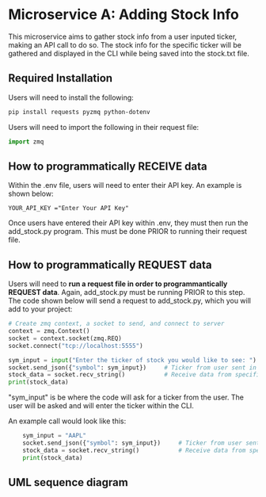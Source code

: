 # Microservice A: Adding Stock Info
This microservice aims to gather stock info from a user inputed ticker, making an API call to do so. The stock info for the specific ticker will be gathered
and displayed in the CLI while being saved into the stock.txt file.

## Required Installation

Users will need to install the following:

```bash
pip install requests pyzmq python-dotenv
```

Users will need to import the following in their request file:

```python
import zmq
```

## How to programmatically RECEIVE data

Within the .env file, users will need to enter their API key. An example is shown below:

```.env
YOUR_API_KEY ="Enter Your API Key"
```

Once users have entered their API key within .env, they must then run the add_stock.py program. This must be done PRIOR to running their request file.

## How to programmatically REQUEST data

Users will need to **run a request file in order to programmantically REQUEST data**. Again, add_stock.py must be running PRIOR to this step. 
The code shown below will send a request to add_stock.py, which you will add to your project:

```python
# Create zmq context, a socket to send, and connect to server
context = zmq.Context()
socket = context.socket(zmq.REQ)
socket.connect("tcp://localhost:5555")

sym_input = input("Enter the ticker of stock you would like to see: ")                    
socket.send_json({"symbol": sym_input})     # Ticker from user sent in JSON format
stock_data = socket.recv_string()           # Receive data from specified ticker
print(stock_data)
```
"sym_input" is be where the code will ask for a ticker from the user. The user will be asked and will enter the ticker within the CLI.

An example call would look like this:

```python
    sym_input = "AAPL"                  
    socket.send_json({"symbol": sym_input})     # Ticker from user sent in JSON format
    stock_data = socket.recv_string()           # Receive data from specified ticker
    print(stock_data)
```

## UML sequence diagram 



